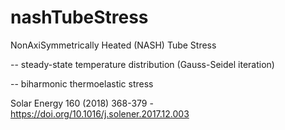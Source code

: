 # nashTubeStress
NonAxiSymmetrically Heated (NASH) Tube Stress

-- steady-state temperature distribution (Gauss-Seidel iteration)

-- biharmonic thermoelastic stress

Solar Energy 160 (2018) 368-379 - https://doi.org/10.1016/j.solener.2017.12.003
